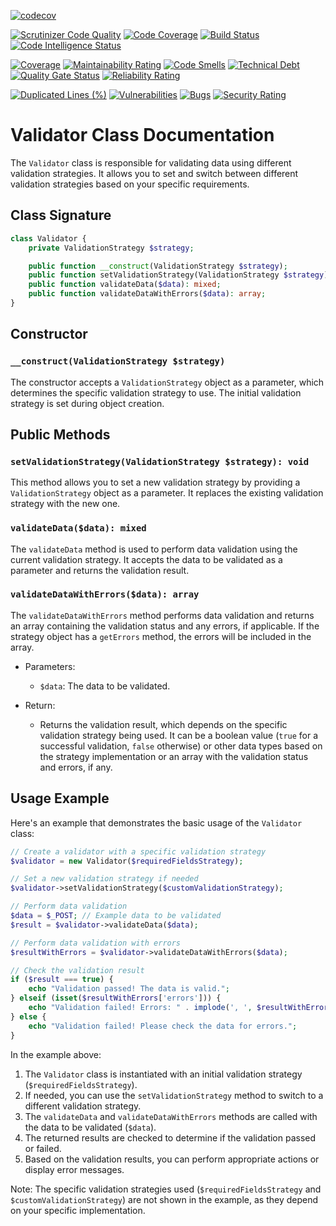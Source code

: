 [![codecov](https://codecov.io/gh/benanamen/perfect-validation/branch/master/graph/badge.svg?token=ufepwQP40M)](https://codecov.io/gh/benanamen/perfect-validation)

[![Scrutinizer Code Quality](https://scrutinizer-ci.com/g/benanamen/perfect-validation/badges/quality-score.png?b=master)](https://scrutinizer-ci.com/g/benanamen/perfect-validation/?branch=master)
[![Code Coverage](https://scrutinizer-ci.com/g/benanamen/perfect-validation/badges/coverage.png?b=master)](https://scrutinizer-ci.com/g/benanamen/perfect-validation/?branch=master)
[![Build Status](https://scrutinizer-ci.com/g/benanamen/perfect-validation/badges/build.png?b=master)](https://scrutinizer-ci.com/g/benanamen/perfect-validation/build-status/master)
[![Code Intelligence Status](https://scrutinizer-ci.com/g/benanamen/perfect-validation/badges/code-intelligence.svg?b=master)](https://scrutinizer-ci.com/code-intelligence)

[![Coverage](https://sonarcloud.io/api/project_badges/measure?project=benanamen_perfect-validation&metric=coverage)](https://sonarcloud.io/summary/new_code?id=benanamen_perfect-validation)
[![Maintainability Rating](https://sonarcloud.io/api/project_badges/measure?project=benanamen_perfect-validation&metric=sqale_rating)](https://sonarcloud.io/summary/new_code?id=benanamen_perfect-validation)
[![Code Smells](https://sonarcloud.io/api/project_badges/measure?project=benanamen_perfect-validation&metric=code_smells)](https://sonarcloud.io/summary/new_code?id=benanamen_perfect-validation)
[![Technical Debt](https://sonarcloud.io/api/project_badges/measure?project=benanamen_perfect-validation&metric=sqale_index)](https://sonarcloud.io/summary/new_code?id=benanamen_perfect-validation)
[![Quality Gate Status](https://sonarcloud.io/api/project_badges/measure?project=benanamen_perfect-validation&metric=alert_status)](https://sonarcloud.io/summary/new_code?id=benanamen_perfect-validation)
[![Reliability Rating](https://sonarcloud.io/api/project_badges/measure?project=benanamen_perfect-validation&metric=reliability_rating)](https://sonarcloud.io/summary/new_code?id=benanamen_perfect-validation)

[![Duplicated Lines (%)](https://sonarcloud.io/api/project_badges/measure?project=benanamen_perfect-validation&metric=duplicated_lines_density)](https://sonarcloud.io/summary/new_code?id=benanamen_perfect-validation)
[![Vulnerabilities](https://sonarcloud.io/api/project_badges/measure?project=benanamen_perfect-validation&metric=vulnerabilities)](https://sonarcloud.io/summary/new_code?id=benanamen_perfect-validation)
[![Bugs](https://sonarcloud.io/api/project_badges/measure?project=benanamen_perfect-validation&metric=bugs)](https://sonarcloud.io/summary/new_code?id=benanamen_perfect-validation)
[![Security Rating](https://sonarcloud.io/api/project_badges/measure?project=benanamen_perfect-validation&metric=security_rating)](https://sonarcloud.io/summary/new_code?id=benanamen_perfect-validation)


# Validator Class Documentation

The `Validator` class is responsible for validating data using different validation strategies. It allows you to set and switch between different validation strategies based on your specific requirements.

## Class Signature

```php
class Validator {
    private ValidationStrategy $strategy;

    public function __construct(ValidationStrategy $strategy);
    public function setValidationStrategy(ValidationStrategy $strategy): void;
    public function validateData($data): mixed;
    public function validateDataWithErrors($data): array;
}
```

## Constructor

### `__construct(ValidationStrategy $strategy)`

The constructor accepts a `ValidationStrategy` object as a parameter, which determines the specific validation strategy to use. The initial validation strategy is set during object creation.

## Public Methods

### `setValidationStrategy(ValidationStrategy $strategy): void`

This method allows you to set a new validation strategy by providing a `ValidationStrategy` object as a parameter. It replaces the existing validation strategy with the new one.

### `validateData($data): mixed`

The `validateData` method is used to perform data validation using the current validation strategy. It accepts the data to be validated as a parameter and returns the validation result.

### `validateDataWithErrors($data): array`

The `validateDataWithErrors` method performs data validation and returns an array containing the validation status and any errors, if applicable. If the strategy object has a `getErrors` method, the errors will be included in the array.

- Parameters:
  - `$data`: The data to be validated.

- Return:
  - Returns the validation result, which depends on the specific validation strategy being used. It can be a boolean value (`true` for a successful validation, `false` otherwise) or other data types based on the strategy implementation or an array with the validation status and errors, if any.

## Usage Example

Here's an example that demonstrates the basic usage of the `Validator` class:

```php
// Create a validator with a specific validation strategy
$validator = new Validator($requiredFieldsStrategy);

// Set a new validation strategy if needed
$validator->setValidationStrategy($customValidationStrategy);

// Perform data validation
$data = $_POST; // Example data to be validated
$result = $validator->validateData($data);

// Perform data validation with errors
$resultWithErrors = $validator->validateDataWithErrors($data);

// Check the validation result
if ($result === true) {
    echo "Validation passed! The data is valid.";
} elseif (isset($resultWithErrors['errors'])) {
    echo "Validation failed! Errors: " . implode(', ', $resultWithErrors['errors']);
} else {
    echo "Validation failed! Please check the data for errors.";
}
```

In the example above:
1. The `Validator` class is instantiated with an initial validation strategy (`$requiredFieldsStrategy`).
2. If needed, you can use the `setValidationStrategy` method to switch to a different validation strategy.
3. The `validateData` and `validateDataWithErrors` methods are called with the data to be validated (`$data`).
4. The returned results are checked to determine if the validation passed or failed.
5. Based on the validation results, you can perform appropriate actions or display error messages.

Note: The specific validation strategies used (`$requiredFieldsStrategy` and `$customValidationStrategy`) are not shown in the example, as they depend on your specific implementation.
